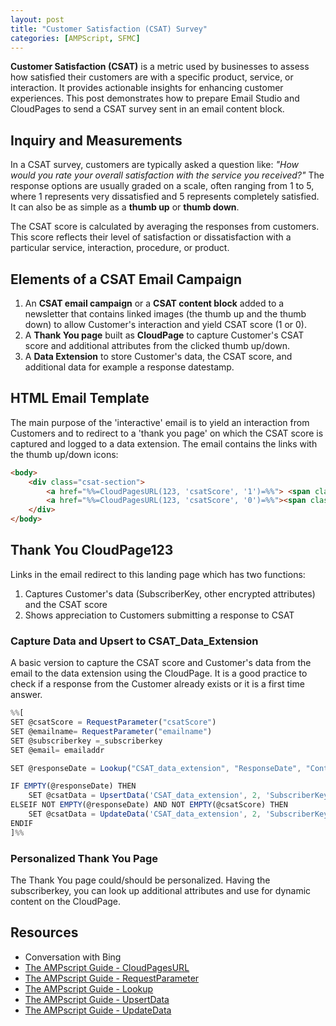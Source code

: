 ```yaml
---
layout: post
title: "Customer Satisfaction (CSAT) Survey"
categories: [AMPScript, SFMC]
---
```

**Customer Satisfaction (CSAT)** is a metric used by businesses to assess how satisfied their customers are with a specific product, service, or interaction. It provides actionable insights for enhancing customer experiences. This post demonstrates how to prepare Email Studio and CloudPages to send a CSAT survey sent in an email content block.

## Inquiry and Measurements
In a CSAT survey, customers are typically asked a question like: *"How would you rate your overall satisfaction with the service you received?"* The response options are usually graded on a scale, often ranging from 1 to 5, where 1 represents very dissatisfied and 5 represents completely satisfied. It can also be as simple as a **thumb up** or **thumb down**.

The CSAT score is calculated by averaging the responses from customers. This score reflects their level of satisfaction or dissatisfaction with a particular service, interaction, procedure, or product.

## Elements of a CSAT Email Campaign
1. An **CSAT email campaign** or a **CSAT content block** added to a newsletter that contains linked images (the thumb up and the thumb down) to allow Customer's interaction and yield CSAT score (1 or 0).
2. A **Thank You page** built as **CloudPage** to capture Customer's CSAT score and additional attributes from the clicked thumb up/down.
3. A **Data Extension** to store Customer's data, the CSAT score, and additional data for example a response datestamp.

## HTML Email Template
The main purpose of the 'interactive' email is to yield an interaction from Customers and to redirect to a 'thank you page' on which the CSAT score is captured and logged to a data extension.
The email contains the links with the thumb up/down icons:

```html
<body>
    <div class="csat-section">
        <a href="%%=CloudPagesURL(123, 'csatScore', '1')=%%"> <span class="thumbs-up">👍</span></a>
        <a href="%%=CloudPagesURL(123, 'csatScore', '0')=%%"><span class="thumbs-down">👎</span></a>
    </div>
</body>
```
## Thank You CloudPage123
Links in the email redirect to this landing page which has two functions:
1. Captures Customer's data (SubscriberKey, other encrypted attributes) and the CSAT score
2. Shows appreciation to Customers submitting a response to CSAT

### Capture Data and Upsert to CSAT_Data_Extension
A basic version to capture the CSAT score and Customer's data from the email to the data extension using the CloudPage.  It is a good practice to check if a response from the Customer already exists or it is a first time answer.

```javascript
%%[
SET @csatScore = RequestParameter("csatScore")
SET @emailname= RequestParameter("emailname")
SET @subscriberkey =_subscriberkey
SET @email= emailaddr

SET @responseDate = Lookup("CSAT_data_extension", "ResponseDate", "ContactID", @subscriberkey, "EmailName", @emailname)

IF EMPTY(@responseDate) THEN 
    SET @csatData = UpsertData('CSAT_data_extension', 2, 'SubscriberKey', @subscriberkey, 'EmailName', @emailname, 'Rating', @csatScore, 'ResponseDate', Now(), 'ModifiedDate', Now())
ELSEIF NOT EMPTY(@responseDate) AND NOT EMPTY(@csatScore) THEN
    SET @csatData = UpdateData('CSAT_data_extension', 2, 'SubscriberKey', @subscriberkey, 'EmailName', @emailname, 'Rating', @csatScore, 'ModifiedDate', Now())
ENDIF
]%%
```
### Personalized Thank You Page
The Thank You page could/should be personalized. Having the subscriberkey, you can look up additional attributes and use for dynamic content on the CloudPage.

## Resources
*   Conversation with Bing
*   [The AMPscript Guide - CloudPagesURL](https://ampscript.guide/cloudpagesurl/)
*   [The AMPscript Guide - RequestParameter](https://ampscript.guide/requestparameter/)
*   [The AMPscript Guide - Lookup](https://ampscript.guide/lookup/)
*   [The AMPscript Guide - UpsertData](https://ampscript.guide/upsertdata/)
*   [The AMPscript Guide - UpdateData](https://ampscript.guide/updatedata/)